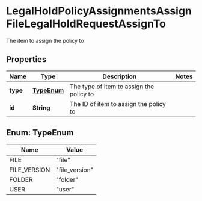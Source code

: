 

# LegalHoldPolicyAssignmentsAssignFileLegalHoldRequestAssignTo

The item to assign the policy to

## Properties

| Name | Type | Description | Notes |
|------------ | ------------- | ------------- | -------------|
|**type** | [**TypeEnum**](#TypeEnum) | The type of item to assign the policy to |  |
|**id** | **String** | The ID of item to assign the policy to |  |



## Enum: TypeEnum

| Name | Value |
|---- | -----|
| FILE | &quot;file&quot; |
| FILE_VERSION | &quot;file_version&quot; |
| FOLDER | &quot;folder&quot; |
| USER | &quot;user&quot; |



